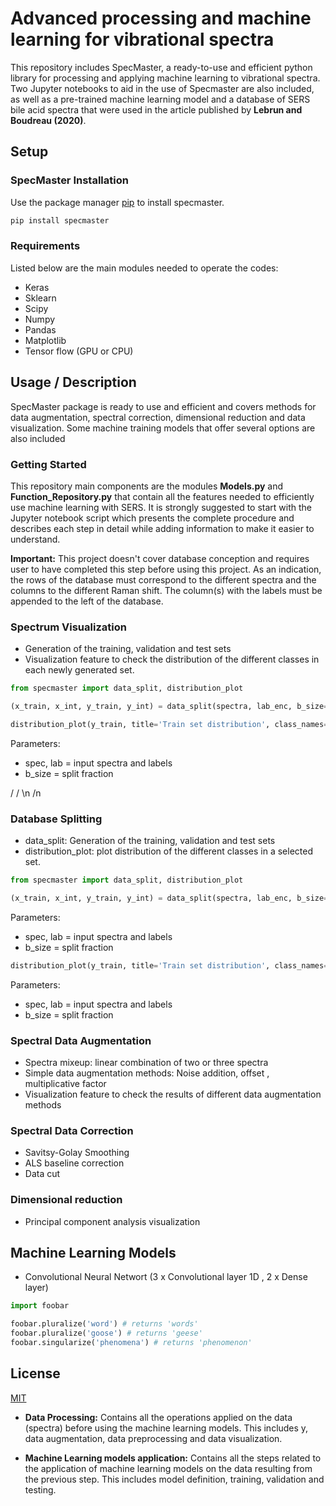 # Advanced processing and machine learning for vibrational spectra

This repository includes SpecMaster, a ready-to-use and efficient python library for processing and applying machine learning to vibrational spectra. Two Jupyter notebooks to aid in the use of Specmaster are also included, as well as a pre-trained machine learning model and a database of SERS bile acid spectra that were used in the article published by **Lebrun and Boudreau (2020)**.


## Setup

### SpecMaster Installation

Use the package manager [pip](https://pip.pypa.io/en/stable/) to install specmaster.

```bash
pip install specmaster
```

### Requirements
Listed below are the main modules needed to operate the codes: 

* Keras
* Sklearn
* Scipy
* Numpy
* Pandas
* Matplotlib
* Tensor flow (GPU or CPU)


## Usage / Description 

SpecMaster package is ready to use and efficient and covers methods for data augmentation, spectral correction, dimensional reduction and data visualization. Some machine training models that offer several options are also included

### Getting Started 

This repository main components are the modules **Models.py** and **Function_Repository.py** that contain all the features needed to efficiently use machine learning with SERS. It is strongly suggested to start with the Jupyter notebook script which presents the complete procedure and describes each step in detail while adding information to make it easier to understand.  


**Important:** This project doesn't cover database conception and requires user to have completed this step before using this project. As an indication, the rows of the database must correspond to the different spectra and the columns to the different Raman shift. The column(s) with the labels must be appended to the left of the database.

### Spectrum Visualization

* Generation of the training, validation and test sets
* Visualization feature to check the distribution of the different classes in each newly generated set.

```python
from specmaster import data_split, distribution_plot

(x_train, x_int, y_train, y_int) = data_split(spectra, lab_enc, b_size=0.4, rdm_ste=3, report_enabled=False)

distribution_plot(y_train, title='Train set distribution', class_names=classnames)
```
Parameters:
  * spec, lab = input spectra and labels
  * b_size = split fraction 
 
/
/
\n
/n

### Database Splitting
* data_split: Generation of the training, validation and test sets
* distribution_plot: plot distribution of the different classes in a selected set.

```python
from specmaster import data_split, distribution_plot

(x_train, x_int, y_train, y_int) = data_split(spectra, lab_enc, b_size=0.4, rdm_ste=3, report_enabled=False)
```
Parameters:
  * spec, lab = input spectra and labels
  * b_size = split fraction 

```python
distribution_plot(y_train, title='Train set distribution', class_names=classnames)
```
Parameters:
  * spec, lab = input spectra and labels
  * b_size = split fraction 

### Spectral Data Augmentation
* Spectra mixeup: linear combination of two or three spectra 
* Simple data augmentation methods: Noise addition, offset , multiplicative factor
* Visualization feature to check the results of different data augmentation methods

### Spectral Data Correction
* Savitsy-Golay Smoothing
* ALS baseline correction 
* Data cut 

### Dimensional reduction
* Principal component analysis visualization 

## Machine Learning Models 
* Convolutional Neural Networt (3 x Convolutional layer 1D , 2 x Dense layer)   


```python
import foobar

foobar.pluralize('word') # returns 'words'
foobar.pluralize('goose') # returns 'geese'
foobar.singularize('phenomena') # returns 'phenomenon'
```
## License
[MIT](https://choosealicense.com/licenses/mit/)



* **Data Processing:** Contains all the operations applied on the data (spectra) before using the machine learning models. This includes  y, data augmentation, data preprocessing and data visualization.  

* **Machine Learning models application:** Contains all the steps related to the application of machine learning models on the data resulting from the previous step. This includes model definition, training, validation and testing.


